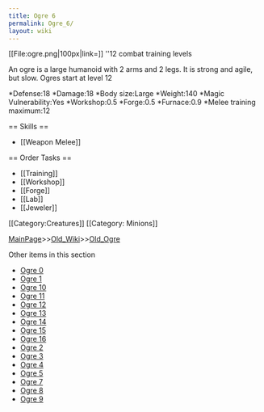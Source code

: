 ```yaml
---
title: Ogre 6
permalink: Ogre_6/
layout: wiki
---
```

[[File:ogre.png|100px|link=]] ''12 combat training levels

An ogre is a large humanoid with 2 arms and 2 legs. It is strong and agile, but slow. Ogres start at level 12

*Defense:18
*Damage:18
*Body size:Large
*Weight:140
*Magic Vulnerability:Yes
*Workshop:0.5
*Forge:0.5
*Furnace:0.9
*Melee training maximum:12


== Skills ==
* [[Weapon Melee]]

== Order Tasks ==
* [[Training]]
* [[Workshop]]
* [[Forge]]
* [[Lab]]
* [[Jeweler]]

[[Category:Creatures]]
[[Category: Minions]]

[MainPage](/keeperrl_wiki/ "wikilink")>>[Old_Wiki](/keeperrl_wiki/Old_Wiki "wikilink")>>[Old_Ogre](/keeperrl_wiki/Old_Ogre "wikilink")

Other items in this section
-    [Ogre 0](/keeperrl_wiki/Ogre_0 "wikilink")
-    [Ogre 1](/keeperrl_wiki/Ogre_1 "wikilink")
-    [Ogre 10](/keeperrl_wiki/Ogre_10 "wikilink")
-    [Ogre 11](/keeperrl_wiki/Ogre_11 "wikilink")
-    [Ogre 12](/keeperrl_wiki/Ogre_12 "wikilink")
-    [Ogre 13](/keeperrl_wiki/Ogre_13 "wikilink")
-    [Ogre 14](/keeperrl_wiki/Ogre_14 "wikilink")
-    [Ogre 15](/keeperrl_wiki/Ogre_15 "wikilink")
-    [Ogre 16](/keeperrl_wiki/Ogre_16 "wikilink")
-    [Ogre 2](/keeperrl_wiki/Ogre_2 "wikilink")
-    [Ogre 3](/keeperrl_wiki/Ogre_3 "wikilink")
-    [Ogre 4](/keeperrl_wiki/Ogre_4 "wikilink")
-    [Ogre 5](/keeperrl_wiki/Ogre_5 "wikilink")
-    [Ogre 7](/keeperrl_wiki/Ogre_7 "wikilink")
-    [Ogre 8](/keeperrl_wiki/Ogre_8 "wikilink")
-    [Ogre 9](/keeperrl_wiki/Ogre_9 "wikilink")
